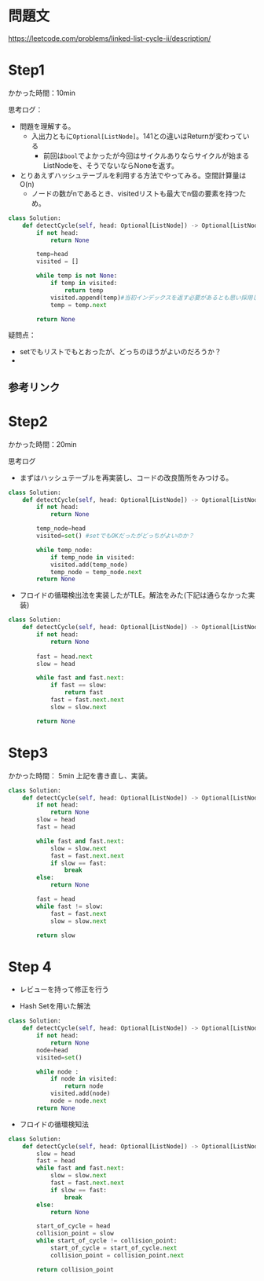 # 問題文
https://leetcode.com/problems/linked-list-cycle-ii/description/
# Step1

かかった時間：10min

思考ログ：
- 問題を理解する。
  - 入出力ともに`Optional[ListNode]`。141との違いはReturnが変わっている
    - 前回は`bool`でよかったが今回はサイクルありならサイクルが始まるListNodeを、そうでないならNoneを返す。
- とりあえずハッシュテーブルを利用する方法でやってみる。空間計算量はO(n)
  - ノードの数がnであるとき、visitedリストも最大でn個の要素を持つため。
  
```python
class Solution:
    def detectCycle(self, head: Optional[ListNode]) -> Optional[ListNode]:
        if not head:
            return None

        temp=head
        visited = []

        while temp is not None:
            if temp in visited:
                return temp
            visited.append(temp)#当初インデックスを返す必要があるとも思い採用していた
            temp = temp.next

        return None
```
疑問点：
- setでもリストでもとおったが、どっちのほうがよいのだろうか？
- 
参考リンク
- 
# Step2
かかった時間：20min

思考ログ
- まずはハッシュテーブルを再実装し、コードの改良箇所をみつける。

```python
class Solution:
    def detectCycle(self, head: Optional[ListNode]) -> Optional[ListNode]:
        if not head:
            return None

        temp_node=head
        visited=set() #setでもOKだったがどっちがよいのか？

        while temp_node:
            if temp_node in visited:
            visited.add(temp_node)
            temp_node = temp_node.next
        return None
```

- フロイドの循環検出法を実装したがTLE。解法をみた(下記は通らなかった実装)
```python
class Solution:
    def detectCycle(self, head: Optional[ListNode]) -> Optional[ListNode]:
        if not head:
            return None
        
        fast = head.next
        slow = head

        while fast and fast.next:
            if fast == slow:
                return fast      
            fast = fast.next.next
            slow = slow.next

        return None
```

# Step3
かかった時間： 5min
上記を書き直し、実装。

```python
class Solution:
    def detectCycle(self, head: Optional[ListNode]) -> Optional[ListNode]:
        if not head:
            return None
        slow = head
        fast = head

        while fast and fast.next:
            slow = slow.next
            fast = fast.next.next
            if slow == fast:
                break
        else:
            return None

        fast = head
        while fast != slow:
            fast = fast.next
            slow = slow.next

        return slow
```

# Step 4 
- レビューを持って修正を行う

- Hash Setを用いた解法
```python
class Solution:
    def detectCycle(self, head: Optional[ListNode]) -> Optional[ListNode]:
        if not head:
            return None
        node=head
        visited=set() 

        while node :
            if node in visited:
                return node
            visited.add(node)
            node = node.next
        return None

```


- フロイドの循環検知法
```python
class Solution:
    def detectCycle(self, head: Optional[ListNode]) -> Optional[ListNode]:
        slow = head
        fast = head
        while fast and fast.next:
            slow = slow.next
            fast = fast.next.next
            if slow == fast:
                break
        else:
            return None

        start_of_cycle = head
        collision_point = slow
        while start_of_cycle != collision_point:
            start_of_cycle = start_of_cycle.next
            collision_point = collision_point.next

        return collision_point
```